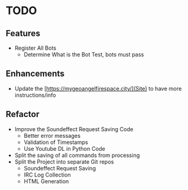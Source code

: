# TODO

## Features

- Register All Bots
  - Determine What is the Bot Test, bots must pass

## Enhancements

- Update the [https://mygeoangelfirespace.city/](Site) to have more
  instructions/info

## Refactor

- Improve the Soundeffect Request Saving Code
  - Better error messages
  - Validation of Timestamps
  - Use Youtube DL in Python Code
- Split the saving of all commands from processing
- Split the Project into separate Git repos
  - Soundeffect Request Saving
  - IRC Log Collection
  - HTML Generation
